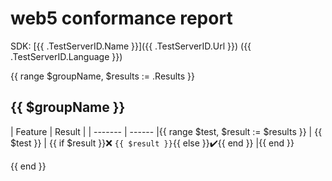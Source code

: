 # web5 conformance report

SDK: [{{ .TestServerID.Name }}]({{ .TestServerID.Url }}) ({{ .TestServerID.Language }})

{{ range $groupName, $results := .Results }}

## {{ $groupName }}

| Feature | Result |
| ------- | ------ |{{ range $test, $result := $results }}
| {{ $test }} | {{ if $result }}:x: `{{ $result }}`{{ else }}:heavy_check_mark:{{ end }} |{{ end }}

{{ end }}
